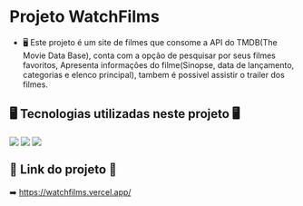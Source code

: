 # Projeto WatchFilms

- 🖥️ Este projeto é um site de filmes que consome a API do TMDB(The Movie Data Base), conta com a opção de pesquisar por seus filmes favoritos, Apresenta informações do filme(Sinopse, data de lançamento, categorias e elenco principal), tambem é possivel assistir o trailer dos filmes.

##

## 🖥️ Tecnologias utilizadas neste projeto 🖥️

  <img align="center" src="https://img.shields.io/badge/Vue.js-35495E?style=for-the-badge&logo=vue.js&logoColor=4FC08D"/>
  <img align="center" src="https://img.shields.io/badge/Sass-CC6699?style=for-the-badge&logo=sass&logoColor=white"/>
  <img align="center" src="https://img.shields.io/badge/JavaScript-F7DF1E?style=for-the-badge&logo=javascript&logoColor=black"/>
  
  ## 🔗 Link do projeto 🔗
  ➡️ https://watchfilms.vercel.app/
  
 ##
